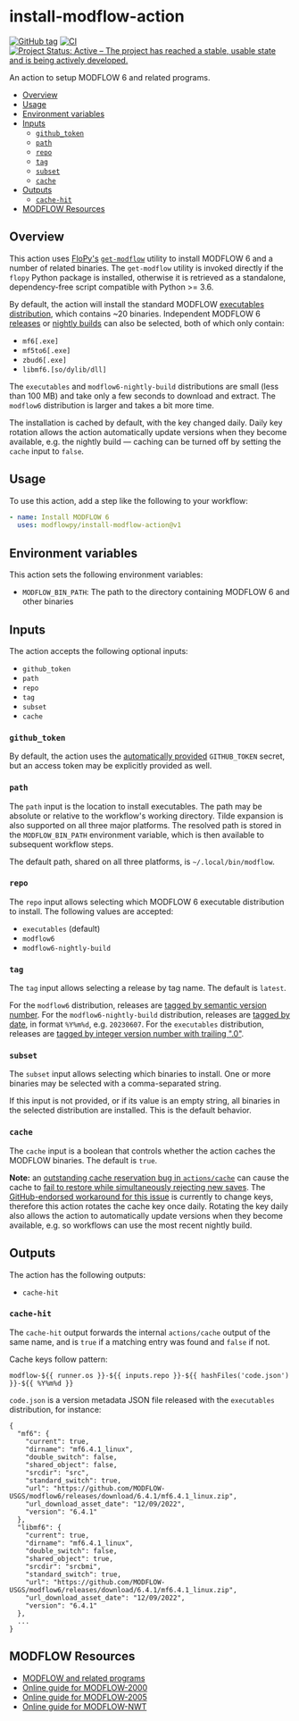 # install-modflow-action

[![GitHub tag](https://img.shields.io/github/tag/modflowpy/install-modflow-action.svg)](https://github.com/modflowpy/install-modflow-action/tags/latest)
[![CI](https://github.com/modflowpy/install-modflow-action/actions/workflows/ci.yml/badge.svg?branch=main)](https://github.com/modflowpy/install-modflow-action/actions/workflows/ci.yml)
[![Project Status: Active – The project has reached a stable, usable state and is being actively developed.](https://www.repostatus.org/badges/latest/active.svg)](https://www.repostatus.org/#active)

An action to setup MODFLOW 6 and related programs.

<!-- START doctoc generated TOC please keep comment here to allow auto update -->
<!-- DON'T EDIT THIS SECTION, INSTEAD RE-RUN doctoc TO UPDATE -->


- [Overview](#overview)
- [Usage](#usage)
- [Environment variables](#environment-variables)
- [Inputs](#inputs)
  - [`github_token`](#github_token)
  - [`path`](#path)
  - [`repo`](#repo)
  - [`tag`](#tag)
  - [`subset`](#subset)
  - [`cache`](#cache)
- [Outputs](#outputs)
  - [`cache-hit`](#cache-hit)
- [MODFLOW Resources](#modflow-resources)

<!-- END doctoc generated TOC please keep comment here to allow auto update -->

## Overview

This action uses [FloPy's](https://github.com/modflowpy/flopy) [`get-modflow`](https://github.com/modflowpy/flopy/blob/develop/docs/get_modflow.md) utility to install MODFLOW 6 and a number of related binaries. The `get-modflow` utility is invoked directly if the `flopy` Python package is installed, otherwise it is retrieved as a standalone, dependency-free script compatible with Python >= 3.6.

By default, the action will install the standard MODFLOW [executables distribution](https://github.com/MODFLOW-USGS/executables/releases), which contains ~20 binaries. Independent MODFLOW 6 [releases](https://github.com/MODFLOW-USGS/modflow6/releases) or [nightly builds](https://github.com/MODFLOW-USGS/modflow6-nightly-build/releases) can also be selected, both of which only contain:

- `mf6[.exe]`
- `mf5to6[.exe]`
- `zbud6[.exe]`
- `libmf6.[so/dylib/dll]`

The `executables` and `modflow6-nightly-build` distributions are small (less than 100 MB) and take only a few seconds to download and extract. The `modflow6` distribution is larger and takes a bit more time.

The installation is cached by default, with the key changed daily. Daily key rotation allows the action automatically update versions when they become available, e.g. the nightly build &mdash; caching can be turned off by setting the `cache` input to `false`.

## Usage

To use this action, add a step like the following to your workflow:

```yaml
- name: Install MODFLOW 6
  uses: modflowpy/install-modflow-action@v1
```

## Environment variables

This action sets the following environment variables:

- `MODFLOW_BIN_PATH`: The path to the directory containing MODFLOW 6 and other binaries

## Inputs

The action accepts the following optional inputs:

- `github_token`
- `path`
- `repo`
- `tag`
- `subset`
- `cache`

### `github_token`

By default, the action uses the [automatically provided](https://docs.github.com/en/actions/security-guides/automatic-token-authentication#about-the-github_token-secret) `GITHUB_TOKEN` secret, but an access token may be explicitly provided as well.

### `path`

The `path` input is the location to install executables. The path may be absolute or relative to the workflow's working directory. Tilde expansion is also supported on all three major platforms. The resolved path is stored in the `MODFLOW_BIN_PATH` environment variable, which is then available to subsequent workflow steps.

The default path, shared on all three platforms, is `~/.local/bin/modflow`.

### `repo`

The `repo` input allows selecting which MODFLOW 6 executable distribution to install. The following values are accepted:

- `executables` (default)
- `modflow6`
- `modflow6-nightly-build`

### `tag`

The `tag` input allows selecting a release by tag name. The default is `latest`.

For the `modflow6` distribution, releases are [tagged by semantic version number](https://github.com/MODFLOW-USGS/modflow6/tags). For the `modflow6-nightly-build` distribution, releases are [tagged by date](https://github.com/MODFLOW-USGS/modflow6-nightly-build/tags), in format `%Y%m%d`, e.g. `20230607`. For the `executables` distribution, releases are [tagged by integer version number with trailing ".0"](https://github.com/MODFLOW-USGS/executables/tags).

### `subset`

The `subset` input allows selecting which binaries to install. One or more binaries may be selected with a comma-separated string.

If this input is not provided, or if its value is an empty string, all binaries in the selected distribution are installed. This is the default behavior.

### `cache`

The `cache` input is a boolean that controls whether the action caches the MODFLOW binaries. The default is `true`.

**Note:** an [outstanding cache reservation bug in `actions/cache`](https://github.com/actions/cache/issues/144) can cause the cache to [fail to restore while simultaneously rejecting new saves](https://github.com/MODFLOW-USGS/modflow6/actions/runs/3624583228/jobs/6111766806#step:6:152). The [GitHub-endorsed workaround for this issue](https://github.com/actions/cache/issues/144#issuecomment-579323937) is currently to change keys, therefore this action rotates the cache key once daily. Rotating the key daily also allows the action to automatically update versions when they become available, e.g. so workflows can use the most recent nightly build.

## Outputs

The action has the following outputs:

- `cache-hit`

### `cache-hit`

The `cache-hit` output forwards the internal `actions/cache` output of the same name, and is `true` if a matching entry was found and `false` if not.

Cache keys follow pattern:

```
modflow-${{ runner.os }}-${{ inputs.repo }}-${{ hashFiles('code.json') }}-${{ %Y%m%d }}
```

`code.json` is a version metadata JSON file released with the `executables` distribution, for instance:

```
{
  "mf6": {
    "current": true,
    "dirname": "mf6.4.1_linux",
    "double_switch": false,
    "shared_object": false,
    "srcdir": "src",
    "standard_switch": true,
    "url": "https://github.com/MODFLOW-USGS/modflow6/releases/download/6.4.1/mf6.4.1_linux.zip",
    "url_download_asset_date": "12/09/2022",
    "version": "6.4.1"
  },
  "libmf6": {
    "current": true,
    "dirname": "mf6.4.1_linux",
    "double_switch": false,
    "shared_object": true,
    "srcdir": "srcbmi",
    "standard_switch": true,
    "url": "https://github.com/MODFLOW-USGS/modflow6/releases/download/6.4.1/mf6.4.1_linux.zip",
    "url_download_asset_date": "12/09/2022",
    "version": "6.4.1"
  },
  ...
}
```

## MODFLOW Resources

- [MODFLOW and related programs](https://water.usgs.gov/ogw/modflow/)
- [Online guide for MODFLOW-2000](https://water.usgs.gov/nrp/gwsoftware/modflow2000/Guide/)
- [Online guide for MODFLOW-2005](https://water.usgs.gov/ogw/modflow/MODFLOW-2005-Guide/)
- [Online guide for MODFLOW-NWT](https://water.usgs.gov/ogw/modflow-nwt/MODFLOW-NWT-Guide/)
